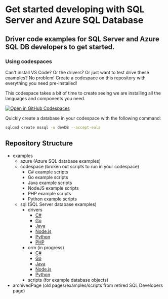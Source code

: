 # Get started developing with SQL Server and Azure SQL Database

## Driver code examples for SQL Server and Azure SQL DB developers to get started.

### Using codespaces

Can't install VS Code? Or the drivers? Or just want to test drive these examples? No problem! Create a codespace on this repository with everything you need pre-installed!

This codespace takes a bit of time to create seeing we are installing all the languages and components you need.

[![Open in GitHub Codespaces](https://github.com/codespaces/badge.svg)](https://github.com/codespaces/new?hide_repo_select=true&ref=main&skip_quickstart=true)

Quickly create a database in your codespace with the following command:

```bash
sqlcmd create mssql -u devDB --accept-eula
```

## Repository Structure

* examples
  * azure (Azure SQL database examples)
  * codespace (broken out scripts to run in your codespace)
    * C# example scripts
    * Go example scripts
    * Java example scripts
    * NodeJS example scripts
    * PHP example scripts
    * Python example scripts
  * sql (SQL Server database examples)
    * drivers
      * [C#](./examples/sql/drivers/csharp-driver-example.md)
      * [Go](/examples/sql/drivers/go-driver-example.md)
      * [Java](./examples/sql/drivers/java-driver-example.md)
      * [Node.js](./examples/sql/drivers/nodejs-driver-example.md)
      * [Python](./examples/sql/drivers/python-driver-example.md)
      * [PHP](./examples/sql/drivers/php-driver-example.md)
    * orm (in progress)
      * [C#](./examples/sql/orm/csharp-orm-example.md)
      * [Go](/examples/sql/orm/go-orm-example.md)
      * [Java](./examples/sql/orm/java-orm-example.md)
      * [Node.js](./examples/sql/orm/nodejs-orm-example.md)
      * [Python](./examples/sql/orm/python-orm-example.md)
    * scripts (for example database objects)
* archivedPage (old pages/examples/scripts from retired SQL Developers page)